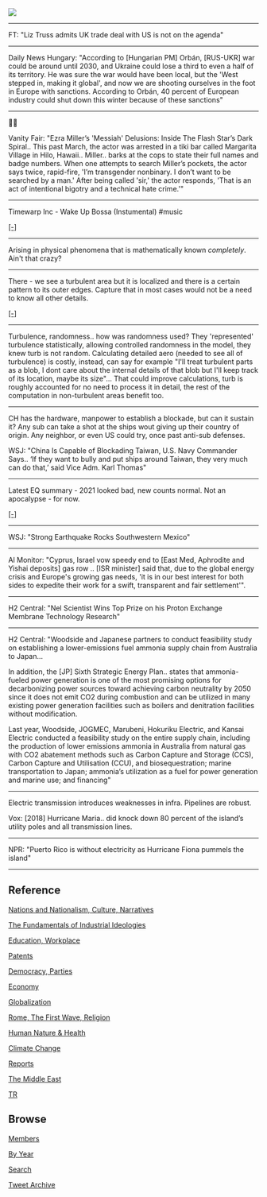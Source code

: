<img src="https://drive.google.com/uc?export=view&id=1B2wf9R7AMH1d7Vw6e2mucLbIQ5NSjir7"/>

---

FT: "Liz Truss admits UK trade deal with US is not on the agenda"

---

Daily News Hungary: "According to [Hungarian PM] Orbán, [RUS-UKR] war
could be around until 2030, and Ukraine could lose a third to even a
half of its territory. He was sure the war would have been local, but
the 'West stepped in, making it global', and now we are shooting
ourselves in the foot in Europe with sanctions. According to Orbán, 40
percent of European industry could shut down this winter because of
these sanctions"

---

🤦‍♂️ 

Vanity Fair: "Ezra Miller’s 'Messiah' Delusions: Inside The Flash
Star’s Dark Spiral..  This past March, the actor was arrested in a
tiki bar called Margarita Village in Hilo, Hawaii.. Miller.. barks at
the cops to state their full names and badge numbers. When one
attempts to search Miller’s pockets, the actor says twice, rapid-fire,
'I’m transgender nonbinary. I don’t want to be searched by a man.'
After being called 'sir,' the actor responds, 'That is an act of
intentional bigotry and a technical hate crime.'"

---

Timewarp Inc - Wake Up Bossa (Instumental) \#music

[[-]](https://youtu.be/0trL_Lq7iVU)

---

Arising in physical phenomena that is mathematically known *completely*. Ain't
that crazy?

---

There - we see a turbulent area but it is localized and there is a
certain pattern to its outer edges. Capture that in most cases would
not be a need to know all other details.

[[-]](https://thumbs.gfycat.com/MixedAssuredAnchovy-size_restricted.gif)

---

Turbulence, randomness.. how was randomness used? They 'represented'
turbulence statistically, allowing controlled randomness in the model,
they knew turb is not random. Calculating detailed aero (needed to see
all of turbulence) is costly, instead, can say for example "I'll treat
turbulent parts as a blob, I dont care about the internal details of
that blob but I'll keep track of its location, maybe its size"... That
could improve calculations, turb is roughly accounted for no need to
process it in detail, the rest of the computation in non-turbulent
areas benefit too.

---

CH has the hardware, manpower to establish a blockade, but can it
sustain it? Any sub can take a shot at the ships wout giving up their
country of origin. Any neighbor, or even US could try, once past
anti-sub defenses.

WSJ: "China Is Capable of Blockading Taiwan, U.S. Navy Commander
Says.. ‘If they want to bully and put ships around Taiwan, they very
much can do that,’ said Vice Adm. Karl Thomas"

---

Latest EQ summary - 2021 looked bad, new counts normal. Not an
apocalypse - for now.

[[-]](2019/05/natdisaster.html#equakes)

---

WSJ: "Strong Earthquake Rocks Southwestern Mexico"

---

Al Monitor: "Cyprus, Israel vow speedy end to [East Med, Aphrodite and
Yishai deposits] gas row .. [ISR minister] said that, due to the
global energy crisis and Europe's growing gas needs, 'it is in our
best interest for both sides to expedite their work for a swift,
transparent and fair settlement'".

---

H2 Central: "Nel Scientist Wins Top Prize on his Proton Exchange
Membrane Technology Research"

---

H2 Central: "Woodside and Japanese partners to conduct feasibility
study on establishing a lower-emissions fuel ammonia supply chain from
Australia to Japan...

In addition, the [JP] Sixth Strategic Energy Plan.. states that
ammonia-fueled power generation is one of the most promising options
for decarbonizing power sources toward achieving carbon neutrality by
2050 since it does not emit CO2 during combustion and can be utilized
in many existing power generation facilities such as boilers and
denitration facilities without modification.

Last year, Woodside, JOGMEC, Marubeni, Hokuriku Electric, and Kansai
Electric conducted a feasibility study on the entire supply chain,
including the production of lower emissions ammonia in Australia from
natural gas with CO2 abatement methods such as Carbon Capture and
Storage (CCS), Carbon Capture and Utilisation (CCU), and
biosequestration; marine transportation to Japan; ammonia’s
utilization as a fuel for power generation and marine use; and
financing"

---

Electric transmission introduces weaknesses in infra. Pipelines are robust.

Vox: [2018] Hurricane Maria.. did knock down 80 percent of the
island’s utility poles and all transmission lines.

---

NPR: "Puerto Rico is without electricity as Hurricane Fiona pummels
the island"

---

## Reference

[Nations and Nationalism, Culture, Narratives](2013/02/nations-and-nationalism.html)

[The Fundamentals of Industrial Ideologies](2011/04/fundamentals-of-industrial-ideologies.html)

[Education, Workplace](2017/09/education-workplace.html)

[Patents](2018/09/patents.html)

[Democracy, Parties](2016/11/democracy.html)

[Economy](2018/05/economy.html)

[Globalization](2018/09/globalization.html)

[Rome, The First Wave, Religion](2017/12/rome.html)

[Human Nature & Health](2020/07/human-nature.html)

[Climate Change](2018/12/climate.html)

[Reports](2019/05/reports.html)

[The Middle East](2019/07/middleeast.html)

[TR](../tr)

## Browse

[Members](2022/08/members.html)

[By Year](years.html)

[Search](search.html)

[Tweet Archive](tweets/index.html)
